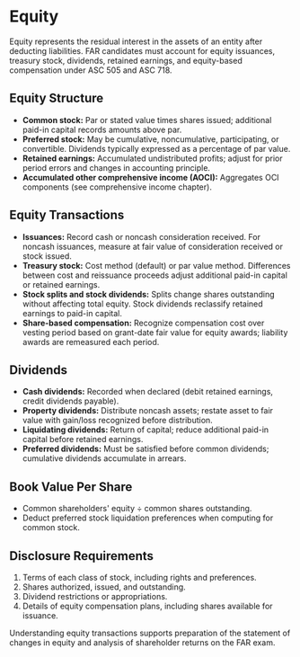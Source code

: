 # Equity

Equity represents the residual interest in the assets of an entity after deducting liabilities. FAR candidates must account for equity issuances, treasury stock, dividends, retained earnings, and equity-based compensation under ASC 505 and ASC 718.

## Equity Structure

- **Common stock:** Par or stated value times shares issued; additional paid-in capital records amounts above par.
- **Preferred stock:** May be cumulative, noncumulative, participating, or convertible. Dividends typically expressed as a percentage of par value.
- **Retained earnings:** Accumulated undistributed profits; adjust for prior period errors and changes in accounting principle.
- **Accumulated other comprehensive income (AOCI):** Aggregates OCI components (see comprehensive income chapter).

## Equity Transactions

- **Issuances:** Record cash or noncash consideration received. For noncash issuances, measure at fair value of consideration received or stock issued.
- **Treasury stock:** Cost method (default) or par value method. Differences between cost and reissuance proceeds adjust additional paid-in capital or retained earnings.
- **Stock splits and stock dividends:** Splits change shares outstanding without affecting total equity. Stock dividends reclassify retained earnings to paid-in capital.
- **Share-based compensation:** Recognize compensation cost over vesting period based on grant-date fair value for equity awards; liability awards are remeasured each period.

## Dividends

- **Cash dividends:** Recorded when declared (debit retained earnings, credit dividends payable).
- **Property dividends:** Distribute noncash assets; restate asset to fair value with gain/loss recognized before distribution.
- **Liquidating dividends:** Return of capital; reduce additional paid-in capital before retained earnings.
- **Preferred dividends:** Must be satisfied before common dividends; cumulative dividends accumulate in arrears.

## Book Value Per Share

- Common shareholders' equity ÷ common shares outstanding.
- Deduct preferred stock liquidation preferences when computing for common stock.

## Disclosure Requirements

1. Terms of each class of stock, including rights and preferences.
2. Shares authorized, issued, and outstanding.
3. Dividend restrictions or appropriations.
4. Details of equity compensation plans, including shares available for issuance.

Understanding equity transactions supports preparation of the statement of changes in equity and analysis of shareholder returns on the FAR exam.
